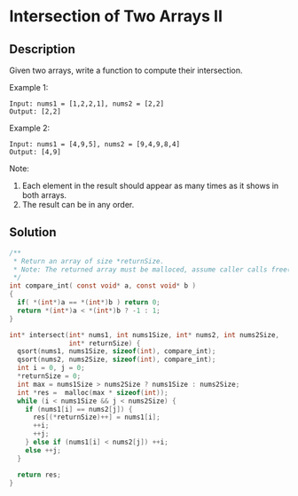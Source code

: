 # Intersection of Two Arrays II
## Description
Given two arrays, write a function to compute their intersection.

Example 1:
```
Input: nums1 = [1,2,2,1], nums2 = [2,2]
Output: [2,2]
```
Example 2:
```
Input: nums1 = [4,9,5], nums2 = [9,4,9,8,4]
Output: [4,9]
```
Note:

1. Each element in the result should appear as many times as it shows in both arrays.
2. The result can be in any order.
## Solution
```c
/**
 * Return an array of size *returnSize.
 * Note: The returned array must be malloced, assume caller calls free().
 */
int compare_int( const void* a, const void* b )
{
  if( *(int*)a == *(int*)b ) return 0;
  return *(int*)a < *(int*)b ? -1 : 1;
}

int* intersect(int* nums1, int nums1Size, int* nums2, int nums2Size,
               int* returnSize) {
  qsort(nums1, nums1Size, sizeof(int), compare_int);
  qsort(nums2, nums2Size, sizeof(int), compare_int);
  int i = 0, j = 0;
  *returnSize = 0;
  int max = nums1Size > nums2Size ? nums1Size : nums2Size;
  int *res =  malloc(max * sizeof(int));
  while (i < nums1Size && j < nums2Size) {
    if (nums1[i] == nums2[j]) {
      res[(*returnSize)++] = nums1[i];
      ++i;
      ++j;
    } else if (nums1[i] < nums2[j]) ++i;
    else ++j;
  }

  return res;
}
```